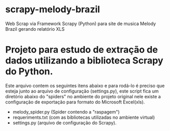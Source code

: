 # scrapy-melody-brazil
Web Scrap via Framework Scrapy (Python) para site de musica Melody Brazil gerando relatório XLS

# Projeto para estudo de extração de dados utilizando a biblioteca Scrapy do Python.
Este arquivo contem os seguintes itens abaixo e para rodá-lo é preciso que esteja junto ao arquivo de configuração (settings.py), este script fica um diretório abaixo do "spiders" no ambiente do projeto original nele existe a configuração de exportação para formato do Microsoft Excel(xls).

- melody_spider.py (Spider contendo a "raspagem")
- requeriments.txt (com as bibliotecas utilizadas no ambiente virtual)
- settings.py (arquivo de configuração do Scrapy).
